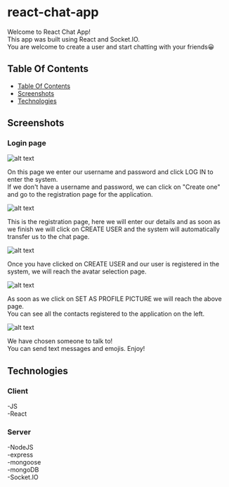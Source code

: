 # react-chat-app
Welcome to React Chat App!  
This app was built using React and Socket.IO.  
You are welcome to create a user and start chatting with your friends😀


## Table Of Contents <a name="Table"></a>
- [Table Of Contents](#Table)
- [Screenshots](#Screenshots)
- [Technologies](#Technologies)

## Screenshots <a name="Screenshots"></a>
### Login page


![alt text](https://res.cloudinary.com/idangez95/image/upload/v1674021969/LoginPage_jycqww.png)


On this page we enter our username and password and click LOG IN to enter the system.  
If we don't have a username and password, we can click on "Create one" and go to the registration page for the application.


![alt text](https://res.cloudinary.com/idangez95/image/upload/v1674021969/RegisterPage_ggxnfv.png)


This is the registration page, here we will enter our details and as soon as we finish we will click on CREATE USER and the system will automatically transfer us to the chat page.


![alt text](https://res.cloudinary.com/idangez95/image/upload/v1674021970/ChooseAvatar_kvby9e.png)


Once you have clicked on CREATE USER and our user is registered in the system, we will reach the avatar selection page.


![alt text](https://res.cloudinary.com/idangez95/image/upload/v1674021969/LandingPage_pvuqqs.png)


As soon as we click on SET AS PROFILE PICTURE we will reach the above page.  
You can see all the contacts registered to the application on the left.


![alt text](https://res.cloudinary.com/idangez95/image/upload/v1674021969/MessagesScreen_q1xggx.png)


We have chosen someone to talk to!  
You can send text messages and emojis.
Enjoy!


## Technologies <a name="Technologies"></a>

   ### Client
   -JS  
   -React

   ### Server
   -NodeJS    
   -express     
   -mongoose     
   -mongoDB     
   -Socket.IO
